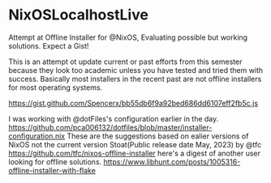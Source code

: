 # NixOSLocalhostLive
Attempt at Offline Installer for @NixOS, Evaluating possible but working solutions. Expect a Gist!

This is an attempt ot update current or past efforts from this semester because they look too academic unless you have tested and tried them with success.
Basically most installers in the recent past are not offline installers for most operating systems.

https://gist.github.com/Spencerx/bb55db6f9a92bed686dd6107eff2fb5c.js

I was working with @dotFiles's configuration earlier in the day.
https://github.com/pca006132/dotfiles/blob/master/installer-configuration.nix
These are the suggestions based on ealier versions of NixOS not the current version Stoat(Public release date May, 2023) 
by @tfc https://github.com/tfc/nixos-offline-installer here's a digest of another user looking for offline solutions. https://www.libhunt.com/posts/1005316-offline-installer-with-flake

